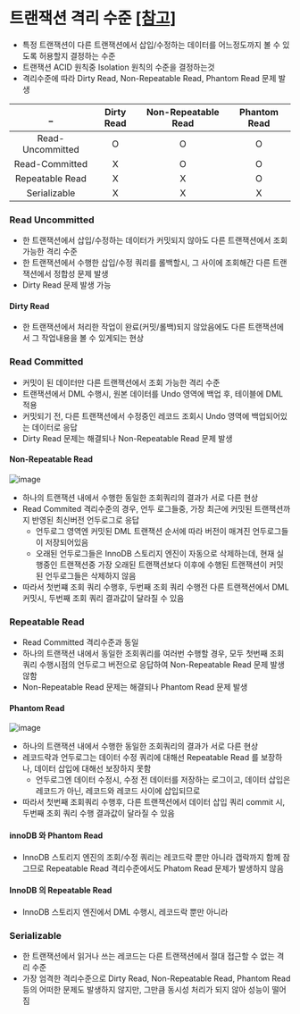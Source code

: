 # 트랜잭션 격리 수준 [[참고]](https://suhwan.dev/2019/06/09/transaction-isolation-level-and-lock/)
* 특정 트랜잭션이 다른 트랜잭션에서 삽입/수정하는 데이터를 어느정도까지 볼 수 있도록 허용할지 결정하는 수준
* 트랜잭션 ACID 원칙중 Isolation 원칙의 수준을 결정하는것
* 격리수준에 따라 Dirty Read, Non-Repeatable Read, Phantom Read 문제 발생

| _ | Dirty Read | Non-Repeatable Read | Phantom Read |
|:--:|:----------:|:-------------------:|:------------:|
| Read-Uncommitted | O | O | O |
| Read-Committed | X | O | O |
| Repeatable Read | X | X | O|
| Serializable | X | X | X |

### Read Uncommitted
* 한 트랜잭션에서 삽입/수정하는 데이터가 커밋되지 않아도 다른 트랜잭션에서 조회 가능한 격리 수준
* 한 트랜잭션에서 수행한 삽입/수정 쿼리를 롤백할시, 그 사이에 조회해간 다른 트랜잭션에서 정합성 문제 발생
* Dirty Read 문제 발생 가능
#### Dirty Read
* 한 트랜잭션에서 처리한 작업이 완료(커밋/롤백)되지 않았음에도 다른 트랜잭션에서 그 작업내용을 볼 수 있게되는 현상

### Read Committed
* 커밋이 된 데이터만 다른 트랜잭션에서 조회 가능한 격리 수준
* 트랜잭션에서 DML 수행시, 원본 데이터를 Undo 영역에 백업 후, 테이블에 DML 적용
* 커밋되기 전, 다른 트랜잭션에서 수정중인 레코드 조회시 Undo 영역에 백업되어있는 데이터로 응답
* Dirty Read 문제는 해결되나 Non-Repeatable Read 문제 발생
#### Non-Repeatable Read

![image](https://user-images.githubusercontent.com/48702893/103667253-0799dc00-4fb9-11eb-93cb-d44f25a8b401.png)

* 하나의 트랜잭션 내에서 수행한 동일한 조회쿼리의 결과가 서로 다른 현상
* Read Commited 격리수준의 경우, 언두 로그들중, 가장 최근에 커밋된 트랜잭션까지 반영된 최신버전 언두로그로 응답
	* 언두로그 영역엔 커밋된 DML 트랜잭션 순서에 따라 버전이 매겨진 언두로그들이 저장되어있음
	* 오래된 언두로그들은 InnoDB 스토리지 엔진이 자동으로 삭제하는데, 현재 실행중인 트랜잭션중 가장 오래된 트랜잭션보다 이후에 수행된 트랜잭션이 커밋된 언두로그들은 삭제하지 않음
* 따라서 첫번쨰 조회 쿼리 수행후, 두번째 조회 쿼리 수행전 다른 트랜잭션에서 DML 커밋시, 두번째 조회 쿼리 결과값이 달라질 수 있음

### Repeatable Read
* Read Committed 격리수준과 동일
* 하나의 트랜잭션 내에서 동일한 조회쿼리를 여러번 수행할 경우, 모두 첫번째 조회쿼리 수행시점의 언두로그 버전으로 응답하여 Non-Repeatable Read 문제 발생 않함
* Non-Repeatable Read 문제는 해결되나 Phantom Read 문제 발생

#### Phantom Read

![image](https://user-images.githubusercontent.com/48702893/103680246-3b7cfd80-4fc9-11eb-9f74-df7b0dbcf4e9.png)

* 하나의 트랜잭션 내에서 수행한 동일한 조회쿼리의 결과가 서로 다른 현상
* 레코드락과 언두로그는 데이터 수정 쿼리에 대해선 Repeatable Read 를 보장하나, 데이터 삽입에 대해선 보장하지 못함
	* 언두로그엔 데이터 수정시, 수정 전 데이터를 저장하는 로그이고, 데이터 삽입은 레코드가 아닌, 레코드와 레코드 사이에 삽입되므로
* 따라서 첫번째 조회쿼리 수행후, 다른 트랜잭션에서 데이터 삽입 쿼리 commit 시, 두번째 조회 쿼리 수행 결과값이 달라질 수 있음

#### innoDB 와 Phantom Read
* InnoDB 스토리지 엔진의 조회/수정 쿼리는 레코드락 뿐만 아니라 갭락까지 함께 잠그므로 Repeatable Read 격리수준에서도 Phatom Read 문제가 발생하지 않음  

#### InnoDB 의 Repeatable Read
* InnoDB 스토리지 엔진에서 DML 수행시, 레코드락 뿐만 아니라 

### Serializable
* 한 트랜잭션에서 읽거나 쓰는 레코드는 다른 트랜잭션에서 절대 접근할 수 없는 격리 수준
* 가장 엄격한 격리수준으로 Dirty Read, Non-Repeatable Read, Phantom Read 등의 어떠한 문제도 발생하지 않지만, 그만큼 동시성 처리가 되지 않아 성능이 떨어짐